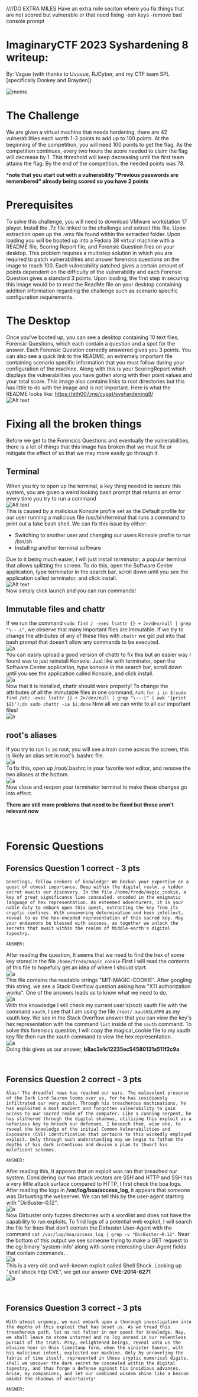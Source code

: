 ////DO EXTRA MILES
Have an extra mile seciton where you fix things that are not scored but vulnerable or that need fixing
-ssh keys
-remove bad console prompt


# __ImaginaryCTF 2023 Syshardening 8 writeup__:
By: Vague (with thanks to Uvuvue, RJCyber, and my CTF team SPL [specifically Donkey and Brayden])

![meme](https://media.makeameme.org/created/its-hacking-time-b3b763165e.jpg)

# The Challenge
We are given a virtual machine that needs hardening, there are 42 vulnerabilities each worth 1-3 points to add up to 100 points. At the beginning of the competition, you will need 100 points to get the flag. As the competition continues, every two hours the score needed to claim the flag will decrease by 1. This threshold will keep decreasing until the first team attains the flag. By the end of the competition, the needed points was 78.

***note that you start out with a vulnerability "Previous passwords are remembered" already being scored so you have 2 points** 

# Prerequisites
To solve this challenge, you will need to download VMware workstation 17 player. Install the .7z file linked to the challenge and extract this file. Upon extraction open up the .vmx file found within the extracted folder. Upon loading you will be booted up into a Fedora 38 virtual machine with a README file, Scoring Report file, and Forensic Question files on your desktop. This problem requires a multistep solution in which you are required to patch vulnerabilities and answer forensics questions on the image to reach 100. Each vulnerability patched gives a certain amount of points dependent on the difficulty of the vulnerability and each Forensic Question gives a standard 3 points. Upon loading, the first step in securing this image would be to read the ReadMe file on your desktop containing addition information regarding the challenge such as scenario specific configuration requirements.

# The Desktop
Once you've booted up, you can see a desktop containing 10 text files, Forensic Questions, which each contain a question and a spot for the answer. Each Forensic Question correctly answered gives you 3 points. You can also see a quick link to the README, an extremely important file containing scenario specific information that you must follow during your configuration of the machine. Along with this is your ScoringReport which displays the vulnerabilities you have gotten along with their point values and your total score. This image also contains links to root directories but this has little to do with the image and is not important. Here is what the README looks like: https://eth007.me/cypat/syshardening8/
<br>
![Alt text](por.PNG)
<br>
# Fixing all the broken things
Before we get to the Forensics Questions and eventually the vulnerabilities, there is a lot of things that this image has broken that we must fix or mitigate the effect of so that we may more easily go through it.

## Terminal
When you try to open up the terminal, a key thing needed to secure this system, you are given a weird looking bash prompt that returns an error every time you try to run a command
<br>![Alt text](prompt.png)<br>
This is caused by a malicious Konsole profile set as the Default profile for our user running a malicious file /usr/bin/terminal that runs a command to print out a fake bash shell.
We can fix this issue by either:
* Switching to another user and changing our users Konsole profile to run /bin/sh
* Installing another terminal software

Due to it being much easier, I will just install *terminator*, a popular terminal that allows splitting the screen. To do this, open the Software Center application, type terminator in the search bar, scroll down until you see the application called terminator, and click install.<br> ![Alt text](2023-07-29_15-05.png)<br>
Now simply click launch and you can run commands!

## Immutable files and chattr
If we run the command ```sudo find / -exec lsattr {} + 2>/dev/null | grep "\---i"```, we observe that many important files are immutable. If we try to change the attributes of any of these files with `chattr` we get put into that bash prompt that doesn't allow any commands to be executed. <br>![a](2023-07-29_15-13.png)<br>
You can easily upload a good version of chattr to fix this but an easier way I found was to just reinstall Konsole.
Just like with terminator, open the Software Center application, type konsole in the search bar, scroll down until you see the application called Konsole, and click install.
<br>![a](2023-07-29_15-17.png)<br>
Now that it is installed, chattr should work properly! To change the attributes of all the immutable files in one command, run:
```for i in $(sudo find /etc -exec lsattr {} + 2>/dev/null | grep "\---i" | awk '{print $2}');do sudo chattr -ia $i;done``` 
Now all we can write to all our important files!
<br>![a](2023-07-29_15-21.png)<br>

## root's aliases 
If you try to run `ls` as root, you will see a train come across the screen, this is likely an alias set in root's .bashrc file.<br>![a](2023-07-29_15-24.png)<br>
To fix this, open up /root/.bashrc in your favorite text editor, and remove the two aliases at the bottom. <br>![a](2023-07-29_15-27.png)<br>
Now close and reopen your terminator terminal to make these changes go into effect.

**There are still more problems that need to be fixed but those aren't relevant now**

<br>

# Forensic Questions

## Forensics Question 1 correct - 3 pts

```text
Greetings, fellow seekers of knowledge! We beckon your expertise on a quest of utmost importance. Deep within the digital realm, a hidden secret awaits our discovery. In the file /home/frodo/magic_cookie, a key of great significance lies concealed, encoded in the enigmatic language of hex representation. As esteemed adventurers, it is your noble duty to embark upon this quest, extracting the key from its cryptic confines. With unwavering determination and keen intellect, reveal to us the hex-encoded representation of this sacred key. May your endeavors be blessed with success, as together we unlock the secrets that await within the realms of Middle-earth's digital tapestry.

ANSWER:
```
After reading the question, It seems that we need to find the hex of some key stored in the file `/home/frodo/magic_cookie`
First I will read the contents of this file to hopefully get an idea of where I should start.
<br>![a](2023-07-29_15-34.png)<br>
This file contains the readable strings "MIT-MAGIC-COOKIE". After googling this string, we see a Stack Overflow question asking how "X11 authorization works". One of the answers leads us to know what we need to do.
<br>![a](2023-07-29_15-37.png)<br>
With this knowledge I will check my current user's(root) xauth file with the command `xauth`, I see that I am using the file `/root/.xauthSLVRP0` as my xauth key. We see in the Stack Overflow answer that you can view the key's hex representation with the command `list` inside of the `xauth` command. To solve this forensics question, I will copy the magical_cookie file to my xauth key file then run the xauth command to view the hex representation. 
<br>![a](2023-07-29_15-41.png)<br>
Doing this gives us our answer, **b8ac3e1c12235ec54580131a511f2c9a**

<br>

## Forensics Question 2 correct - 3 pts

```text
Alas! The dreadful news has reached our ears. The malevolent presence of the Dark Lord Sauron looms over us, for he has insidiously infiltrated our very midst. Through his treacherous machinations, he has exploited a most ancient and forgotten vulnerability to gain access to our sacred realm of the computer. Like a cunning serpent, he has slithered through the digital shadows, utilizing this exploit as a nefarious key to breach our defenses. I beseech thee, wise one, to reveal the knowledge of the initial Common Vulnerabilities and Exposures (CVE) identification that pertains to this wickedly employed exploit. Only through such understanding may we begin to fathom the depths of his dark intentions and devise a plan to thwart his maleficent schemes.

ANSWER: 
```
After reading this, It appears that an exploit was ran that breached our system. Considering our two attack vectors are SSH and HTTP and SSH has a very little attack surface compared to HTTP, I first check the boa logs.
After reading the logs in **/var/log/boa/access_log**, it appears that someone was Dirbusting the webserver. We can tell this by the user-agent starting with "DirBuster-0.12". 
<br>![a](2023-07-29_15-53.png)<br>
Now Dirbuster only fuzzes directories with a wordlist and does not have the capability to run exploits. To find logs of a potential web exploit, I will search the file for lines that don't contain the Dirbuster User-Agent with the command `cat /var/log/boa/access_log | grep -v "DirBuster-0.12"`. Near the bottom of this output we see someone trying to make a GET request to the cgi binary 'system-info' along with some interesting User-Agent fields that contain commands...
<br>![a](2023-07-29_15-58.png)<br>
This is a very old and well-known exploit called Shell Shock. Looking up "shell shock http CVE", we get our answer **CVE-2014-6271**
<br>![a](2023-07-29_16-01.png)<br>

<br>

## Forensics Question 3 correct - 3 pts

```text
With utmost urgency, we must embark upon a thorough investigation into the depths of this exploit that has beset us. As we tread this treacherous path, let us not falter in our quest for knowledge. Nay, we shall leave no stone unturned and no log unread in our relentless pursuit of the truth. Pray, enlightened beings, reveal unto us the elusive hour in Unix timestamp form, when the sinister Sauron, with his malicious intent, exploited our machine. Only by unraveling the fabric of time itself, represented in those cryptic numerical digits, shall we uncover the dark secret he concealed within the digital tapestry, and thus forge a defense against his insidious advances. Arise, my companions, and let our combined wisdom shine like a beacon amidst the shadows of uncertainty!

ANSWER:
```
